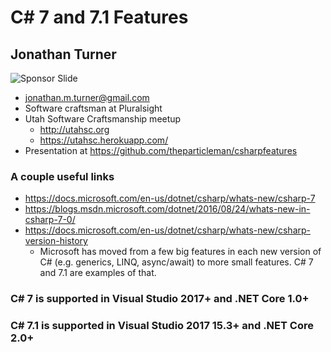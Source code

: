 # C# 7 and 7.1 Features
## Jonathan Turner

![Sponsor Slide](https://drive.google.com/uc?id=1MU_D9axc87fXHaDU1ere_Qk6XU4_B3hr)

* jonathan.m.turner@gmail.com
* Software craftsman at Pluralsight
* Utah Software Craftsmanship meetup
  * http://utahsc.org
  * https://utahsc.herokuapp.com/
* Presentation at https://github.com/theparticleman/csharpfeatures

### A couple useful links
* https://docs.microsoft.com/en-us/dotnet/csharp/whats-new/csharp-7
* https://blogs.msdn.microsoft.com/dotnet/2016/08/24/whats-new-in-csharp-7-0/
* https://docs.microsoft.com/en-us/dotnet/csharp/whats-new/csharp-version-history
  * Microsoft has moved from a few big features in each new version of C# (e.g. generics, LINQ, async/await) to more small features. C# 7 and 7.1 are examples of that.



### C# 7 is supported in Visual Studio 2017+ and .NET Core 1.0+
### C# 7.1 is supported in Visual Studio 2017 15.3+ and .NET Core 2.0+